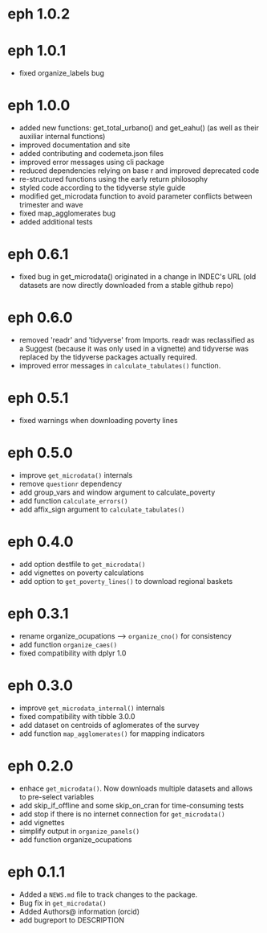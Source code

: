 # eph 1.0.2

# eph 1.0.1
* fixed organize_labels bug

# eph 1.0.0
* added new functions: get_total_urbano() and get_eahu() (as well as their auxiliar internal functions)
* improved documentation and site 
* added contributing and codemeta.json files
* improved error messages using cli package
* reduced dependencies relying on base r and improved deprecated code 
* re-structured functions using the early return philosophy
* styled code according to the tidyverse style guide
* modified get_microdata function to avoid parameter conflicts between trimester and wave
* fixed map_agglomerates bug
* added additional tests 


# eph 0.6.1
* fixed bug in get_microdata() originated in a change in INDEC's URL (old datasets are now directly downloaded from a stable github repo)

# eph 0.6.0
* removed 'readr' and 'tidyverse' from Imports. readr was reclassified as a Suggest (because it was only used in a vignette) and tidyverse was replaced by the tidyverse packages actually required.
* improved error messages in `calculate_tabulates()` function.

# eph 0.5.1
* fixed warnings when downloading poverty lines 

# eph 0.5.0
* improve `get_microdata()` internals
* remove `questionr` dependency
* add group_vars and window argument to calculate_poverty
* add function `calculate_errors()` 
* add affix_sign argument to `calculate_tabulates()`

# eph 0.4.0

* add option destfile to `get_microdata()`
* add vignettes on poverty calculations
* add option to `get_poverty_lines()` to download regional baskets

# eph 0.3.1

* rename organize_ocupations --> `organize_cno()` for consistency
* add function `organize_caes()`
* fixed compatibility with dplyr 1.0

# eph 0.3.0

* improve `get_microdata_internal()` internals
* fixed compatibility with tibble 3.0.0
* add dataset on centroids of aglomerates of the survey
* add function `map_agglomerates()` for mapping indicators

# eph 0.2.0
* enhace `get_microdata()`. Now downloads multiple datasets and allows to pre-select variables
* add skip_if_offline and some skip_on_cran for time-consuming tests
* add stop if there is no internet connection for `get_microdata()`
* add vignettes
* simplify output in `organize_panels()`
* add function organize_ocupations


# eph 0.1.1

* Added a `NEWS.md` file to track changes to the package.
* Bug fix in `get_microdata()`
* Added Authors@ information (orcid)
* add bugreport to DESCRIPTION



